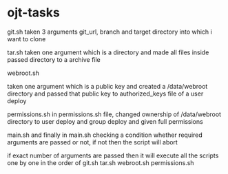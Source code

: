 # ojt-tasks

git.sh
     taken 3 arguments git_url, branch and target directory into which i want to clone

tar.sh
 taken one argument which is a directory and made all files inside passed directory to a archive file

webroot.sh

taken one argument which is a public key and created a /data/webroot directory and passed that public key to authorized_keys file of a user deploy

permissions.sh
    in permissions.sh file, changed ownership of /data/webroot directory to user deploy and group deploy
    and given full permissions

main.sh
and finally in main.sh checking a condition whether required arguments are passed or not, if not then the script will abort

   if exact number of arguments are passed then it will execute all the scripts one by one in the order of 
      git.sh
      tar.sh
      webroot.sh
      permissions.sh
